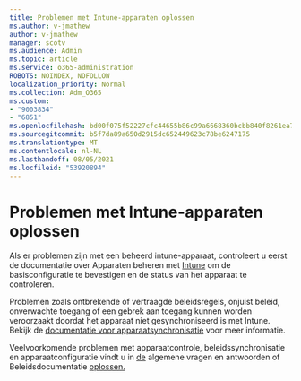 ```yaml
---
title: Problemen met Intune-apparaten oplossen
ms.author: v-jmathew
author: v-jmathew
manager: scotv
ms.audience: Admin
ms.topic: article
ms.service: o365-administration
ROBOTS: NOINDEX, NOFOLLOW
localization_priority: Normal
ms.collection: Adm_O365
ms.custom:
- "9003834"
- "6851"
ms.openlocfilehash: bd00f075f52227cfc44655b86c99a6668360bcbb840f8261ea777a78c21a2494
ms.sourcegitcommit: b5f7da89a650d2915dc652449623c78be6247175
ms.translationtype: MT
ms.contentlocale: nl-NL
ms.lasthandoff: 08/05/2021
ms.locfileid: "53920894"
---
```

# <a name="troubleshooting-problems-with-intune-devices"></a>Problemen met Intune-apparaten oplossen

Als er problemen zijn met een beheerd intune-apparaat, controleert u eerst de documentatie over Apparaten beheren met [Intune](https://docs.microsoft.com/mem/intune/protect/endpoint-security-manage-devices) om de basisconfiguratie te bevestigen en de status van het apparaat te controleren.

Problemen zoals ontbrekende of vertraagde beleidsregels, onjuist beleid, onverwachte toegang of een gebrek aan toegang kunnen worden veroorzaakt doordat het apparaat niet gesynchroniseerd is met Intune. Bekijk de [documentatie voor apparaatsynchronisatie](https://docs.microsoft.com/mem/intune/remote-actions/device-sync) voor meer informatie.

Veelvoorkomende problemen met apparaatcontrole, beleidssynchronisatie en apparaatconfiguratie vindt u in [de](https://docs.microsoft.com/mem/intune/configuration/device-profile-troubleshoot) algemene vragen en antwoorden of Beleidsdocumentatie [oplossen.](https://docs.microsoft.com/mem/intune/configuration/troubleshoot-policies-in-microsoft-intune)
